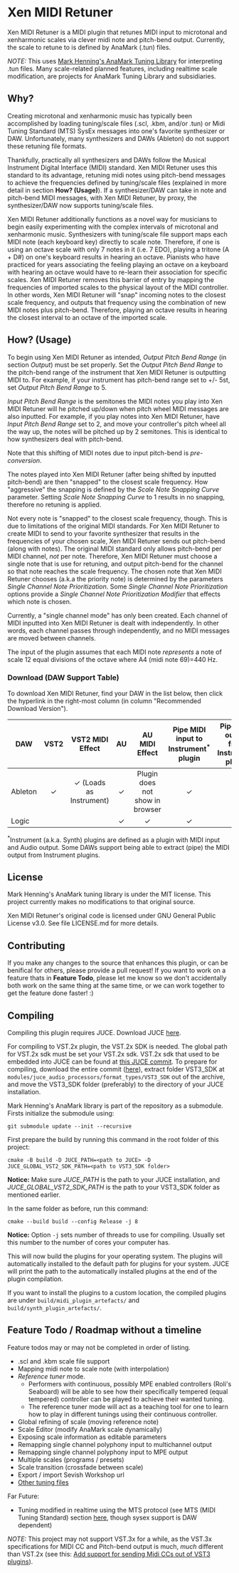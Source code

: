 # Xen MIDI Retuner

Xen MIDI Retuner is a MIDI plugin that retunes MIDI input to microtonal and xenharmonic scales via clever midi note and pitch-bend output. Currently, the scale to retune to is defined by AnaMark (.tun) files.

_NOTE:_ This uses [Mark Henning's AnaMark Tuning Library](https://github.com/zardini123/AnaMark-Tuning-Library) for interpreting .tun files. Many scale-related planned features, including realtime scale modification, are projects for AnaMark Tuning Library and subsidiaries.

## Why?

Creating microtonal and xenharmonic music has typically been accomplished by loading tuning/scale files (.scl, .kbm, and/or .tun) or Midi Tuning Standard (MTS) SysEx messages into one's favorite synthesizer or DAW. Unfortunately, many synthesizers and DAWs (Ableton) do not support these retuning file formats.

Thankfully, practically all synthesizers and DAWs follow the Musical Instrument Digital Interface (MIDI) standard. Xen MIDI Retuner uses this standard to its advantage, retuning midi notes using pitch-bend messages to achieve the frequencies defined by tuning/scale files (explained in more detail in section **How? (Usage)**). If a synthesizer/DAW can take in note and pitch-bend MIDI messages, with Xen MIDI Retuner, by proxy, the synthesizer/DAW now supports tuning/scale files.

Xen MIDI Retuner additionally functions as a novel way for musicians to begin easily experimenting with the complex intervals of microtonal and xenharmonic music. Synthesizers with tuning/scale file support maps each MIDI note (each keyboard key) directly to scale note. Therefore, if one is using an octave scale with only 7 notes in it (i.e. 7 EDO), playing a tritone (A + D#) on one's keyboard results in hearing an octave. Pianists who have practiced for years associating the feeling playing an octave on a keyboard with hearing an octave would have to re-learn their association for specific scales. Xen MIDI Retuner removes this barrier of entry by mapping the frequencies of imported scales to the physical layout of the MIDI controller. In other words, Xen MIDI Retuner will "snap" incoming notes to the closest scale frequency, and outputs that frequency using the combination of new MIDI notes plus pitch-bend. Therefore, playing an octave results in hearing the closest interval to an octave of the imported scale.

## How? (Usage)

To begin using Xen MIDI Retuner as intended, _Output Pitch Bend Range_ (in section _Output_) must be set properly. Set the _Output Pitch Bend Range_ to the pitch-bend range of the instrument that Xen MIDI Retuner is outputting MIDI to. For example, if your instrument has pitch-bend range set to +/- 5st, set _Output Pitch Bend Range_ to 5.

_Input Pitch Bend Range_ is the semitones the MIDI notes you play into Xen MIDI Retuner will he pitched up/down when pitch wheel MIDI messages are also inputted. For example, if you play notes into Xen MIDI Retuner, have _Input Pitch Bend Range_ set to 2, and move your controller's pitch wheel all the way up, the notes will be pitched up by 2 semitones. This is identical to how synthesizers deal with pitch-bend.

Note that this shifting of MIDI notes due to input pitch-bend is _pre-conversion_.

The notes played into Xen MIDI Retuner (after being shifted by inputted pitch-bend) are then "snapped" to the closest scale frequency. How "aggressive" the snapping is defined by the _Scale Note Snapping Curve_ parameter. Setting _Scale Note Snapping Curve_ to 1 results in no snapping, therefore no retuning is applied.

Not every note is "snapped" to the closest scale frequency, though. This is due to limitations of the original MIDI standards. For Xen MIDI Retuner to create MIDI to send to your favorite synthesizer that results in the frequencies of your chosen scale, Xen MIDI Retuner sends out pitch-bend (along with notes). The original MIDI standard only allows pitch-bend per MIDI channel, _not_ per note. Therefore, Xen MIDI Retuner must choose a single note that is use for retuning, and output pitch-bend for the channel so that note reaches the scale frequency. The chosen note that Xen MIDI Retuner chooses (a.k.a the priority note) is determined by the parameters _Single Channel Note Prioritization_. Some _Single Channel Note Prioritization_ options provide a _Single Channel Note Prioritization Modifier_ that effects which note is chosen.

Currently, a "single channel mode" has only been created. Each channel of MIDI inputted into Xen MIDI Retuner is dealt with independently. In other words, each channel passes through independently, and no MIDI messages are moved between channels.

The input of the plugin assumes that each MIDI note _represents_ a note of scale 12 equal divisions of the octave where A4 (midi note 69)=440 Hz.

### Download (DAW Support Table)

To download Xen MIDI Retuner, find your DAW in the list below, then click the hyperlink in the right-most column (in column "Recommended Download Version").

| DAW     | VST2 |    VST2 MIDI Effect     | AU  |         AU MIDI Effect          | Pipe MIDI input to Instrument<sup>\*</sup> plugin | Pipe MIDI output from Instrument plugin | Recommended Download Version |
| ------- | :--: | :---------------------: | :-: | :-----------------------------: | :-----------------------------------------------: | :-------------------------------------: | :--------------------------: |
| Ableton |  ✓   | ✓ (Loads as Instrument) |  ✓  | Plugin does not show in browser |                         ✓                         |                    ✓                    |       VST2 Instrument        |
| Logic   |      |                         |  ✓  |                ✓                |                         ✓                         |                                         |        AU MIDI Effect        |

<sup>\*</sup>Instrument (a.k.a. Synth) plugins are defined as a plugin with MIDI input and Audio output. Some DAWs support being able to extract (pipe) the MIDI output from Instrument plugins.

## License

Mark Henning's AnaMark tuning library is under the MIT license. This project currently makes no modifications to that original source.

Xen MIDI Retuner's original code is licensed under GNU General Public License v3.0. See file LICENSE.md for more details.

## Contributing

If you make any changes to the source that enhances this plugin, or can be benifical for others, please provide a pull request! If you want to work on a feature thats in **Feature Todo**, please let me know so we don't accidentally both work on the same thing at the same time, or we can work together to get the feature done faster! :)

## Compiling

Compiling this plugin requires JUCE. Download JUCE [here](https://juce.com/get-juce/download).

For compiling to VST.2x plugin, the VST.2x SDK is needed. The global path for VST.2x sdk must be set your VST.2x sdk. VST.2x sdk that used to be embedded into JUCE can be found at [this JUCE commit](https://github.com/juce-framework/JUCE/tree/8317738112ccceb2c58deac3e4bb167c62682916/modules/juce_audio_processors/format_types/VST3_SDK). To prepare for compiling, download the entire commit ([here](https://github.com/juce-framework/JUCE/archive/8317738112ccceb2c58deac3e4bb167c62682916.zip)), extract folder VST3_SDK at `modules/juce_audio_processors/format_types/VST3_SDK` out of the archive, and move the VST3_SDK folder (preferably) to the directory of your JUCE installation.

Mark Henning's AnaMark library is part of the repository as a submodule. Firsts initialize the submodule using:

`git submodule update --init --recursive`

First prepare the build by running this command in the root folder of this project:

`cmake -B build -D JUCE_PATH=<path to JUCE> -D JUCE_GLOBAL_VST2_SDK_PATH=<path to VST3_SDK folder>`

**Notice:** Make sure _JUCE_PATH_ is the path to your JUCE installation, and _JUCE_GLOBAL_VST2_SDK_PATH_ is the path to your VST3_SDK folder as mentioned earlier.

In the same folder as before, run this command:

`cmake --build build --config Release -j 8`

**Notice:** Option `-j` sets number of threads to use for compiling. Usually set this number to the number of cores your computer has.

This will now build the plugins for your operating system. The plugins will automatically installed to the default path for plugins for your system. JUCE will print the path to the automatically installed plugins at the end of the plugin compilation.

If you want to install the plugins to a custom location, the compiled plugins are under `build/midi_plugin_artefacts/` and `build/synth_plugin_artefacts/`.

## Feature Todo / Roadmap without a timeline

Feature todos may or may not be completed in order of listing.

- .scl and .kbm scale file support
- Mapping midi note to scale note (with interpolation)
- _Reference tuner_ mode.
  - Performers with continuous, possibly MPE enabled controllers (Roli's Seaboard) will be able to see how their specifically tempered (equal tempered) controller can be played to achieve their wanted tuning.
  - The reference tuner mode will act as a teaching tool for one to learn how to play in different tunings using their continuous controller.
- Global refining of scale (moving reference note)
- Scale Editor (modify AnaMark scale dynamically)
- Exposing scale information as editable parameters
- Remapping single channel polyphony input to multichannel output
- Remapping single channel polyphony input to MPE output
- Multiple scales (programs / presets)
- Scale transition (crossfade between scale)
- Export / import Sevish Workshop url
- [Other tuning files](https://hpi.zentral.zone/filetypes)

Far Future:

- Tuning modified in realtime using the MTS protocol (see MTS (MIDI Tuning Standard) section [here](https://www.midi.org/articles-old/microtuning-and-alternative-intonation-systems), though sysex support is DAW dependent)

_NOTE:_ This project may not support VST.3x for a while, as the VST.3x specifications for MIDI CC and Pitch-bend output is much, _much_ different than VST.2x (see this: [Add support for sending Midi CCs out of VST3 plugins](https://forum.juce.com/t/add-support-for-sending-midi-ccs-out-of-vst3-plugins/35781)).

